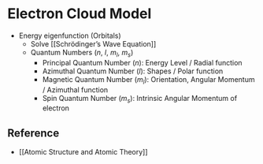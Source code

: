 # Electron Cloud Model

- Energy eigenfunction (Orbitals)
	- Solve [[Schrödinger’s Wave Equation]]
	- Quantum Numbers ($n$, $l$, $m_l$, $m_s$)
		- Principal Quantum Number ($n$): Energy Level / Radial function
		- Azimuthal Quantum Number ($l$): Shapes / Polar function
		- Magnetic Quantum Number ($m_l$): Orientation, Angular Momentum / Azimuthal function
		- Spin Quantum Number ($m_s$): Intrinsic Angular Momentum of electron

## Reference

- [[Atomic Structure and Atomic Theory]]
